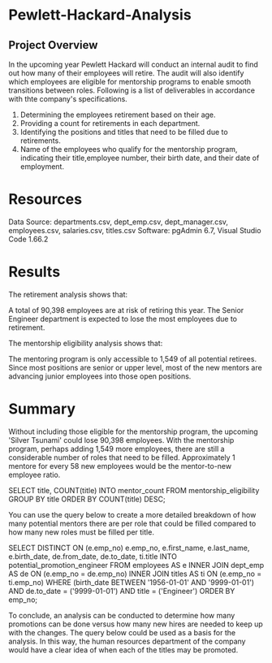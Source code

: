 # Pewlett-Hackard-Analysis
## Project Overview
In the upcoming year Pewlett Hackard will conduct an internal audit to find out how many of their employees will retire. The audit will also identify which employees are eligible for mentorship programs to enable smooth transitions between roles. Following is a list of deliverables in accordance with thte company's specifications.

1. Determining the employees retirement based on their age.
2. Providing a count for retirements in each department.
3. Identifying the positions and titles that need to be filled due to retirements.
4. Name of the employees who qualify for the mentorship program, indicating their title,employee number, their birth date, and their date of employment.

# Resources
Data Source: departments.csv, dept_emp.csv, dept_manager.csv, employees.csv, salaries.csv, titles.csv
Software: pgAdmin 6.7, Visual Studio Code 1.66.2

# Results
The retirement analysis shows that:

A total of 90,398 employees are at risk of retiring this year. The Senior Engineer department is expected to lose the most employees due to retirement.

The mentorship eligibility analysis shows that:

The mentoring program is only accessible to 1,549 of all potential retirees. Since most positions are senior or upper level, most of the new mentors are advancing junior employees into those open positions.

# Summary
Without including those eligible for the mentorship program, the upcoming 'Silver Tsunami' could lose 90,398 employees. With the mentorship program, perhaps adding 1,549 more employees, there are still a considerable number of roles that need to be filled. Approximately 1 mentore for every 58 new employees would be the mentor-to-new employee ratio.


SELECT  title,
	COUNT(title)
INTO mentor_count
FROM mentorship_eligibility
GROUP BY title
ORDER BY COUNT(title) DESC;


You can use the query below to create a more detailed breakdown of how many potential mentors there are per role that could be filled compared to how many new roles must be filled per title.


SELECT DISTINCT ON (e.emp_no) e.emp_no,
	e.first_name,
	e.last_name,
	e.birth_date,
	de.from_date,
	de.to_date,
	ti.title
INTO potential_promotion_engineer
FROM employees AS e
INNER JOIN dept_emp AS de
ON (e.emp_no = de.emp_no)
INNER JOIN titles AS ti
ON (e.emp_no = ti.emp_no) 
WHERE (birth_date BETWEEN '1956-01-01' AND '9999-01-01')
	AND de.to_date = ('9999-01-01')
	AND title = ('Engineer')
ORDER BY emp_no;


To conclude, an analysis can be conducted to determine how many promotions can be done versus how many new hires are needed to keep up with the changes. The query below could be used as a basis for the analysis. In this way, the human resources department of the company would have a clear idea of when each of the titles may be promoted.